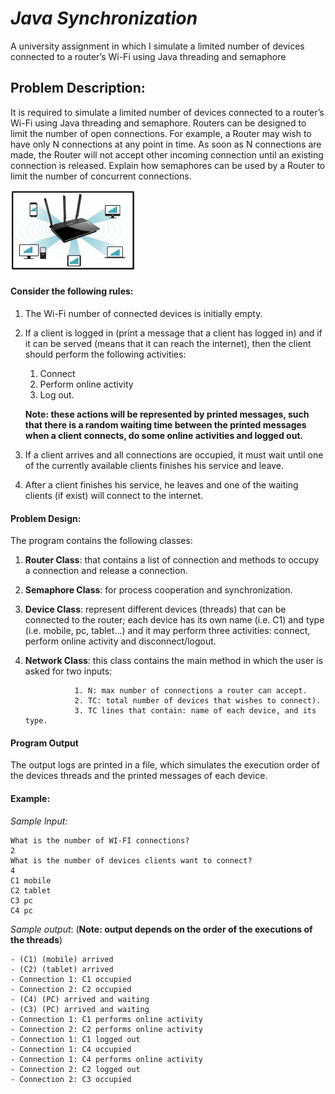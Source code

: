 # **_Java Synchronization_**
A university assignment in which I simulate a limited number 
of devices connected to a router’s Wi-Fi using Java threading
 and semaphore 
## Problem Description:

It is required to simulate a limited number of devices
 connected to a router’s Wi-Fi using Java threading and 
 semaphore. Routers can be designed to limit the number 
 of open connections. 
 For example, a Router may wish to have only N connections 
 at any point in time. As soon as N connections are made, 
 the Router will not accept other incoming connection until 
 an existing connection is released. Explain how semaphores 
 can be used by a Router to limit the number of concurrent 
 connections.
 
 ![](.README_images/Description.png)
 
 #### Consider the following rules:
 1. The Wi-Fi number of connected devices is initially empty.
 2. If a client is logged in (print a message that a client
  has logged in) and if it can be served 
  (means that it can reach the internet), then the client 
  should perform the following activities:
  
    1. Connect
    2. Perform online activity
    3. Log out.
    
    **Note: these actions will be represented by printed 
            messages, such that there is a random waiting time 
            between the printed messages when a client connects, 
            do some online activities and logged out.**
            
  3. If a client arrives and all connections are occupied,
   it must wait until one of the currently available clients
    finishes his service and leave.
  4. After a client finishes his service, he leaves and 
    one of the waiting clients (if exist) will connect 
    to the internet.
    
 #### Problem Design:
  The program contains the following classes:
  1. **Router Class**: that contains a list of connection and 
                        methods to occupy a connection and 
                        release a connection.
  2. **Semaphore Class**: for process cooperation and synchronization.
  3. **Device Class**: represent different devices (threads)
                   that can be connected to the router; 
                   each device has its own name (i.e. C1) and
                    type (i.e. mobile, pc, tablet...) and 
                    it may perform three activities: 
                    connect, perform online activity and disconnect/logout.
  4. **Network Class**: this class contains the main method in which
                    the user is asked for two inputs:
                    
                    1. N: max number of connections a router can accept.
                    2. TC: total number of devices that wishes to connect).
                    3. TC lines that contain: name of each device, and its type.
 
 #### Program Output
 The output logs are printed in a file, which simulates the execution order
  of the devices threads and the printed messages of each device.
  
 #### Example:
 _Sample Input:_
 ```
What is the number of WI-FI connections?
 2
 What is the number of devices clients want to connect?
 4
 C1 mobile
 C2 tablet
 C3 pc
 C4 pc

 ```

_Sample output_: (**Note: output depends on the order of the executions of the threads**)

```
- (C1) (mobile) arrived
- (C2) (tablet) arrived
- Connection 1: C1 occupied
- Connection 2: C2 occupied
- (C4) (PC) arrived and waiting
- (C3) (PC) arrived and waiting
- Connection 1: C1 performs online activity
- Connection 2: C2 performs online activity
- Connection 1: C1 logged out
- Connection 1: C4 occupied
- Connection 1: C4 performs online activity
- Connection 2: C2 logged out
- Connection 2: C3 occupied
```